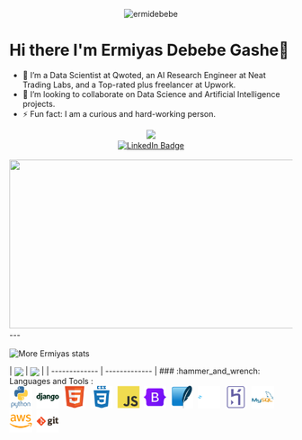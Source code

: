 <p align="center"> 
	<img src="https://komarev.com/ghpvc/?username=ermidebebe&label=Profile%20views&color=0e75b6&style=plastic" alt="ermidebebe" /> 
</p>

# Hi there I'm Ermiyas Debebe Gashe👋

- 🌱 I’m a Data Scientist at Qwoted, an AI Research Engineer at Neat Trading Labs, and a Top-rated plus freelancer at Upwork.
- 👯 I’m looking to collaborate on Data Science and Artificial Intelligence projects.
- ⚡ Fun fact:  I am a curious and hard-working person.
</a>
<div id="header" align="center">
  <img src="https://media.giphy.com/media/M9gbBd9nbDrOTu1Mqx/giphy.gif" width="100"/>
  <div id="badges">
  <a href="https://www.linkedin.com/in/ermiyas-debebe-gashe/">
    <img src="https://img.shields.io/badge/LinkedIn-blue?style=for-the-badge&logo=linkedin&logoColor=white" alt="LinkedIn Badge"/>
  </a>
</div>
  <img src="https://komarev.com/ghpvc/?username=ermidebebe&style=flat-square&color=blue" alt=""/>
 
</div>
<div align="center">
  <img src="https://media.giphy.com/media/dWesBcTLavkZuG35MI/giphy.gif" width="600" height="300"/>
</div>
---
<p><img align="center" src="http://github-readme-streak-stats.herokuapp.com?user=ermidebebe&theme=blue-green&hide_border=true&date_format=j%20M%5B%20Y%5D" alt="More Ermiyas stats" /></p>
| <a href="https://github.com/ermidebebe/github-readme-stats"><img align="center" src="https://github-readme-stats.vercel.app/api?username=ermidebebe&show_icons=true&theme=blue-green&border_color=61dafb&hide_border=true&count_private=true" /></a> | <a href="https://github.com/ermidebebe/github-readme-stats"><img align="center" src="https://github-readme-stats.vercel.app/api/top-langs/?username=ermidebebe&title_color=61dafb&text_color=ffffff&icon_color=61dafb&bg_color=20232a&layout=compact&border_color=61dafb&hide_border=true&hide=html,css,scss&count_private=true&langs_count=8"  /></a> |
| ------------- | ------------- |
### :hammer_and_wrench: Languages and Tools :
<div>
  <img src="https://github.com/devicons/devicon/blob/master/icons/python/python-original-wordmark.svg" title="python" alt="python" width="40" height="40"/>&nbsp;
  <img src="https://github.com/devicons/devicon/blob/master/icons/django/django-plain-wordmark.svg" title="Django" alt="Django" width="40" height="40"/>&nbsp;
  <img src="https://github.com/devicons/devicon/blob/master/icons/html5/html5-original.svg" title="HTML5" alt="HTML" width="40" height="40"/>&nbsp;
  <img src="https://github.com/devicons/devicon/blob/master/icons/css3/css3-plain-wordmark.svg"  title="CSS3" alt="CSS" width="40" height="40"/>&nbsp;
  <img src="https://github.com/devicons/devicon/blob/master/icons/javascript/javascript-original.svg" title="JavaScript" alt="JavaScript" width="40" height="40"/>&nbsp;
  <img src="https://github.com/devicons/devicon/blob/master/icons/bootstrap/bootstrap-original.svg" title="bootstrap" alt="bootstrap" width="40" height="40"/>&nbsp;
  <img src="https://github.com/devicons/devicon/blob/master/icons/sqlite/sqlite-original.svg" title="sqlite" alt="sqlite " width="40" height="40"/>&nbsp;
  <img src="https://github.com/devicons/devicon/blob/master/icons/tailwindcss/tailwindcss-original-wordmark.svg" title="tailwind" alt="tailwind" width="40" height="40"/>&nbsp;
  <img src="https://github.com/devicons/devicon/blob/master/icons/heroku/heroku-original.svg" title="heroku"  alt="heroku" width="40" height="40"/>&nbsp;
  <img src="https://github.com/devicons/devicon/blob/master/icons/mysql/mysql-original-wordmark.svg" title="MySQL"  alt="MySQL" width="40" height="40"/>&nbsp;
  <img src="https://github.com/devicons/devicon/blob/master/icons/amazonwebservices/amazonwebservices-plain-wordmark.svg" title="AWS" alt="AWS" width="40" height="40"/>&nbsp;
  <img src="https://github.com/devicons/devicon/blob/master/icons/git/git-original-wordmark.svg" title="Git" alt="Git" width="40" height="40"/>
</div>
